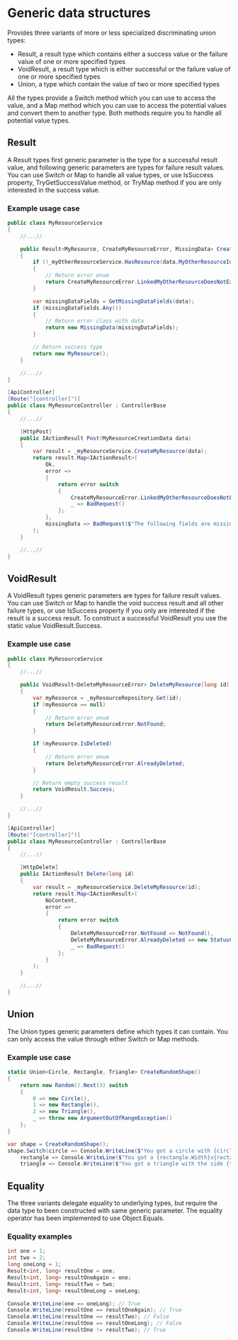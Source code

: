 # Generic data structures
Provides three variants of more or less specialized discriminating union types:
  - Result, a result type which contains either a success value or the failure value of one or more specified types
  - VoidResult, a result type which is either successful or the failure value of one or more specified types
  - Union, a type which contain the value of two or more specified types

All the types provide a Switch method which you can use to access the value, and a Map method which you can use to access the potential values and convert them to another type. Both methods require you to handle all potential value types.

## Result
A Result types first generic parameter is the type for a successful result value, and following generic parameters are types for failure result values. You can use Switch or Map to handle all value types, or use IsSuccess property, TryGetSuccessValue method, or TryMap method if you are only interested in the success value.

### Example usage case
```csharp
public class MyResourceService
{
    //...//

    public Result<MyResource, CreateMyResourceError, MissingData> CreateMyResource(MyResourceCreationData data)
    {
        if (!_myOtherResourceService.HasResource(data.MyOtherResourceId))
        {
            // Return error enum
            return CreateMyResourceError.LinkedMyOtherResourceDoesNotExist;
        }

        var missingDataFields = GetMissingDataFields(data);
        if (missingDataFields.Any())
        {
            // Return error class with data
            return new MissingData(missingDataFields);
        }

        // Return success type
        return new MyResource();
    }

    //...//
}

[ApiController]
[Route("[controller]")]
public class MyResourceController : ControllerBase
{
    //...//

    [HttpPost]
    public IActionResult Post(MyResourceCreationData data)
    {
        var result = _myResourceService.CreateMyResource(data);
        return result.Map<IActionResult>(
            Ok,
            error =>
            {
                return error switch
                {
                    CreateMyResourceError.LinkedMyOtherResourceDoesNotExist => BadRequest("Couldn't find linked resource MyOtherResource"),
                    _ => BadRequest()
                };
            },
            missingData => BadRequest($"The following fields are missing: {string.Join(", ", missingData)}")
        );
    }

    //...//
}
```

## VoidResult
A VoidResult types generic parameters are types for failure result values. You can use Switch or Map to handle the void success result and all other failure types, or use IsSuccess property if you only are interested if the result is a success result. To construct a successful VoidResult you use the static value VoidResult.Success.

### Example use case
```csharp
public class MyResourceService
{   
    //...//

    public VoidResult<DeleteMyResourceError> DeleteMyResource(long id)
    {
        var myResource = _myResourceRepository.Get(id);
        if (myResource == null)
        {
            // Return error enum
            return DeleteMyResourceError.NotFound;
        }

        if (myResource.IsDeleted)
        {
            // Return error enum
            return DeleteMyResourceError.AlreadyDeleted;
        }

        // Return empty success result
        return VoidResult.Success;
    }

    //...//
}

[ApiController]
[Route("[controller]")]
public class MyResourceController : ControllerBase
{    
    //...//

    [HttpDelete]
    public IActionResult Delete(long id)
    {
        var result = _myResourceService.DeleteMyResource(id);
        return result.Map<IActionResult>(
            NoContent,
            error =>
            {
                return error switch
                {
                    DeleteMyResourceError.NotFound => NotFound(),
                    DeleteMyResourceError.AlreadyDeleted => new StatusCodeResult(410),
                    _ => BadRequest()
                };
            }
        );
    }

    //...//
}
```

## Union
The Union types generic parameters define which types it can contain. You can only access the value through either Switch or Map methods.

### Example use case
```csharp
static Union<Circle, Rectangle, Triangle> CreateRandomShape()
{
    return new Random().Next(3) switch
    {
        0 => new Circle(),
        1 => new Rectangle(),
        2 => new Triangle(),
        _ => throw new ArgumentOutOfRangeException()
    };
}

var shape = CreateRandomShape();
shape.Switch(circle => Console.WriteLine($"You got a circle with {circle.Diameter} in diameter!"),
    rectangle => Console.WriteLine($"You got a {rectangle.Width}x{rectangle.Height} rectangle!"),
    triangle => Console.WriteLine($"You got a triangle with the side {triangle.Length}!"));
```

## Equality
The three variants delegate equality to underlying types, but require the data type to been constructed with same generic parameter. The equality operator has been implemented to use Object.Equals.

### Equality examples
```csharp
int one = 1;
int two = 2;
long oneLong = 1;
Result<int, long> resultOne = one;
Result<int, long> resultOneAgain = one;
Result<int, long> resultTwo = two;
Result<int, long> resultOneLong = oneLong;

Console.WriteLine(one == oneLong); // True
Console.WriteLine(resultOne == resultOneAgain); // True
Console.WriteLine(resultOne == resultTwo); // False
Console.WriteLine(resultOne == resultOneLong); // False
Console.WriteLine(resultOne != resultTwo); // True
```
